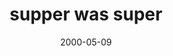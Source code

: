 ---
layout: base.njk
title : 'supper was super' 
view_title : 'supper was super' 
year : '2000' 
date : '2000-05-09' 
img_file : '/drawing/supperw.png' 
html_file : 'supperwas' 
next_html : 'noidonte.html' 
year_order : '288' 
permalink : "title/{{html_file}}.html"
---